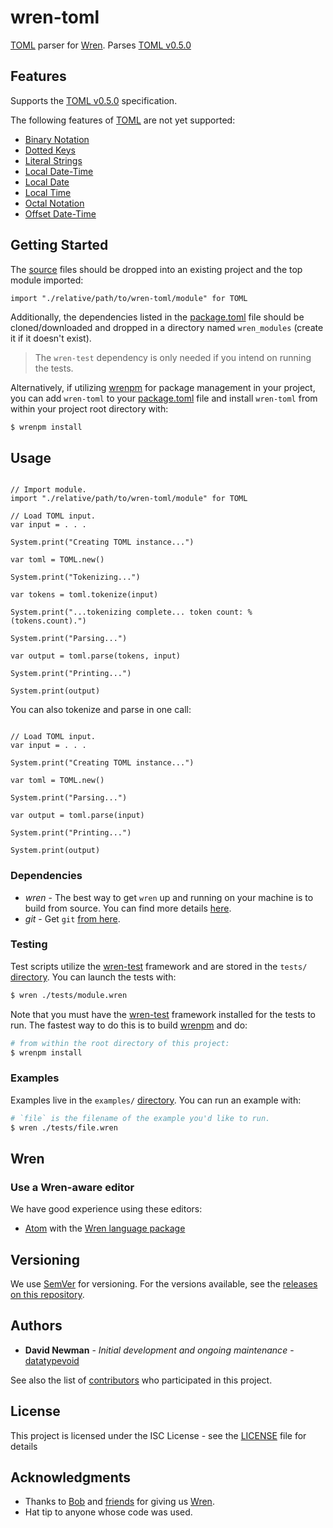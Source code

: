 # wren-toml

[TOML](https://github.com/toml-lang/toml) parser for [Wren](https://github.com/wren-lang/wren). Parses [TOML v0.5.0](https://github.com/toml-lang/toml/releases/tag/v0.5.0)


## Features

Supports the [TOML v0.5.0](https://github.com/toml-lang/toml/releases/tag/v0.5.0) specification.

The following features of [TOML](https://github.com/toml-lang/toml/releases/tag/v0.5.0) are not yet supported:

- [Binary Notation](https://github.com/toml-lang/toml#integer)
- [Dotted Keys](https://github.com/toml-lang/toml#keys)
- [Literal Strings](https://github.com/toml-lang/toml#string)
- [Local Date-Time](https://github.com/toml-lang/toml#local-date-time)
- [Local Date](https://github.com/toml-lang/toml#local-date)
- [Local Time](https://github.com/toml-lang/toml#local-time)
- [Octal Notation](https://github.com/toml-lang/toml#integer)
- [Offset Date-Time](https://github.com/toml-lang/toml#offset-date-time)


## Getting Started

The [source](https://github.com/datatypevoid/wren-toml/blob/develop/src) files should be dropped into an existing project and the top module imported:

```wren
import "./relative/path/to/wren-toml/module" for TOML
```

Additionally, the dependencies listed in the [package.toml](https://github.com/datatypevoid/wren-toml/blob/develop/package.toml) file should be cloned/downloaded and dropped in a directory named `wren_modules` (create it if it doesn't exist).

> The `wren-test` dependency is only needed if you intend on running the tests.

Alternatively, if utilizing [wrenpm](https://github.com/brandly/wrenpm) for package management in your project, you can add `wren-toml` to your [package.toml](https://github.com/datatypevoid/wren-toml/blob/develop/package.toml) file and install `wren-toml` from within your project root directory with:

```bash
$ wrenpm install
```


## Usage

```wren

// Import module.
import "./relative/path/to/wren-toml/module" for TOML

// Load TOML input.
var input = . . .

System.print("Creating TOML instance...")

var toml = TOML.new()

System.print("Tokenizing...")

var tokens = toml.tokenize(input)

System.print("...tokenizing complete... token count: %(tokens.count).")

System.print("Parsing...")

var output = toml.parse(tokens, input)

System.print("Printing...")

System.print(output)

```

You can also tokenize and parse in one call:

```wren

// Load TOML input.
var input = . . .

System.print("Creating TOML instance...")

var toml = TOML.new()

System.print("Parsing...")

var output = toml.parse(input)

System.print("Printing...")

System.print(output)

```


### Dependencies

-	*wren* - The best way to get `wren` up and running on your machine is to build from source. You can find more details [here](http://wren.io/getting-started.html).
- *git* - Get `git` [from here](http://git-scm.com/download).


### Testing

Test scripts utilize the [wren-test](https://github.com/gsmaverick/wren-test) framework and are stored in the `tests/` [directory](https://github.com/datatypevoid/wren-toml/tree/develop/tests). You can launch the tests with:

```bash
$ wren ./tests/module.wren
```

Note that you must have the [wren-test](https://github.com/gsmaverick/wren-test) framework installed for the tests to run. The fastest way to do this is to build [wrenpm](https://github.com/brandly/wrenpm) and do:

```bash
# from within the root directory of this project:
$ wrenpm install
```


### Examples

Examples live in the `examples/` [directory](https://github.com/datatypevoid/wren-toml/tree/develop/examples). You can run an example with:

```bash
# `file` is the filename of the example you'd like to run.
$ wren ./tests/file.wren
```


## Wren

### Use a Wren-aware editor

We have good experience using these editors:

-	[Atom](https://atom.io/) with the [Wren language package](https://github.com/munificent/wren-atom)


## Versioning

We use [SemVer](http://semver.org/) for versioning. For the versions available, see the [releases on this repository](https://github.com/datatypevoid/wren-toml/releases).


## Authors

* **David Newman** - *Initial development and ongoing maintenance* - [datatypevoid](https://github.com/datatypevoid)

See also the list of [contributors](https://github.com/datatypevoid/wren-toml/blob/develop/contributors.toml) who participated in this project.


## License

This project is licensed under the ISC License - see the [LICENSE](https://github.com/datatypevoid/wren-toml/blob/develop/LICENSE) file for details


## Acknowledgments

* Thanks to [Bob](https://github.com/munificent) and [friends](https://github.com/wren-lang/wren/graphs/contributors) for giving us [Wren](https://github.com/wren-lang/wren).
* Hat tip to anyone whose code was used.
